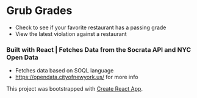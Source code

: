 # Grub Grades
* Check to see if your favorite restaurant has a passing grade
* View the latest violation against a restaurant

### Built with React | Fetches Data from the Socrata API and NYC Open Data
* Fetches data based on SOQL language
* https://opendata.cityofnewyork.us/ for more info

This project was bootstrapped with [Create React App](https://github.com/facebookincubator/create-react-app).